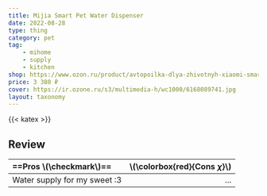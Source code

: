 ```yaml
---
title: Mijia Smart Pet Water Dispenser
date: 2022-08-28
type: thing
category: pet
tag:
    - mihome
    - supply
    - kitchen
shop: https://www.ozon.ru/product/avtopoilka-dlya-zhivotnyh-xiaomi-smart-water-dispenser-white-xwwf01mg-417158956/?oos_search=false
price: 3 380 ₽
cover: https://ir.ozone.ru/s3/multimedia-h/wc1000/6168089741.jpg
layout: taxonomy
---
```


{{< katex >}}

## Review

| ==Pros \\(\checkmark\\)==    | \\(\colorbox{red}{Cons $\chi$}\\) |
| :--------------------------- | --------------------------------: |
| Water supply for my sweet :3 |                               ... |
